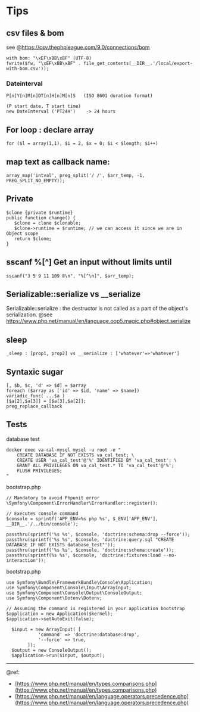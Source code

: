 # Tips

## csv files & bom

see @https://csv.thephpleague.com/9.0/connections/bom  
```
with bom: "\xEF\xBB\xBF" (UTF-8)
fwrite($fw, "\xEF\xBB\xBF" . file_get_contents(__DIR__.'/local/export-with-bom.csv'));
```

### Dateinterval 

```
P[n]Y[n]M[n]DT[n]H[n]M[n]S   (ISO 8601 duration format)

(P start date, T start time)
new DateInterval ('PT24H')    -> 24 hours
```

## For loop : declare array
```
for ($l = array(1,1), $i = 2, $x = 0; $i < $length; $i++)
```

## map text as callback name:   
```
array_map('intval', preg_split('/ /', $arr_temp, -1, PREG_SPLIT_NO_EMPTY));
```

## Private
```
$clone {private $runtime}
public function change() {
   $clone = clone $clonable;
   $clone->runtime = $runtime; // we can access it since we are in Object scope
   return $clone;
}
```

## sscanf %[^<char>] Get an input without limits until <char>
```
sscanf("3 5 9 11 109 8\n", "%[^\n]", $arr_temp);
```

## Serializable::serialize vs __serialize

Serializable::serialize : the destructor is not called as a part of the object's serialization.
@see https://www.php.net/manual/en/language.oop5.magic.php#object.serialize

## sleep
```
_sleep : [prop1, prop2] vs __serialize : ['whatever'=>'whatever']
```

## Syntaxic sugar
```
[, $b, $c, 'd' => $d] = $array   
foreach ($array as ['id' => $id, 'name' => $name])     
variadic_func( ...$a )  
[$a[2],$a[3]] = [$a[3],$a[2]];   
preg_replace_callback
```

## Tests

database test
```
docker exec va-cal-mysql mysql -u root -e "
    CREATE DATABASE IF NOT EXISTS va_cal_test; \
    CREATE USER 'va_cal_test'@'%' IDENTIFIED BY 'va_cal_test'; \
    GRANT ALL PRIVILEGES ON va_cal_test.* TO 'va_cal_test'@'%';
    FLUSH PRIVILEGES;
"
```

bootstrap.php
```
// Mandatory to avoid Phpunit error
\Symfony\Component\ErrorHandler\ErrorHandler::register();

// Executes console command
$console = sprintf('APP_ENV=%s php %s', $_ENV['APP_ENV'], __DIR__.'/../bin/console');

passthru(sprintf('%s %s', $console, 'doctrine:schema:drop --force'));
passthru(sprintf('%s %s', $console, 'doctrine:query:sql "CREATE DATABASE IF NOT EXISTS database_test"'));
passthru(sprintf('%s %s', $console, 'doctrine:schema:create'));
passthru(sprintf(%s %s', $console, 'doctrine:fixtures:load --no-interaction'));
```

bootstrap.php
```
use Symfony\Bundle\FrameworkBundle\Console\Application;
use Symfony\Component\Console\Input\ArrayInput;
use Symfony\Component\Console\Output\ConsoleOutput;
use Symfony\Component\Dotenv\Dotenv;

// Assuming the command is registered in your application bootstrap
$application = new Application($kernel);
$application->setAutoExit(false);

  $input = new ArrayInput( [
            'command' => 'doctrine:database:drop',
            '--force' => true,
        ]);
  $output = new ConsoleOutput();
  $application->run($input, $output);
```

---
@ref:
* [https://www.php.net/manual/en/types.comparisons.php](https://www.php.net/manual/en/types.comparisons.php)
* [https://www.php.net/manual/en/language.operators.precedence.php](https://www.php.net/manual/en/language.operators.precedence.php)
